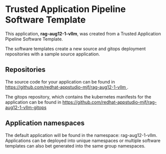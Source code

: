 # Trusted Application Pipeline Software Template

This application, **rag-aug12-1-vllm**, was created from a Trusted Application Pipeline Software Template.

The software templates create a new source and gitops deployment repositories with a sample source application. 

## Repositories

The source code for your application can be found in [https://github.com/redhat-appstudio-mjf/rag-aug12-1-vllm ](https://github.com/redhat-appstudio-mjf/rag-aug12-1-vllm ).
 
The gitops repository, which contains the kubernetes manifests for the application can be found in 
[https://github.com/redhat-appstudio-mjf/rag-aug12-1-vllm-gitops ](https://github.com/redhat-appstudio-mjf/rag-aug12-1-vllm-gitops ) 

## Application namespaces 

The default application will be found in the namespace: rag-aug12-1-vllm. Applications can be deployed into unique namespaces or multiple software templates can also bet generated into the same group namespaces.  
